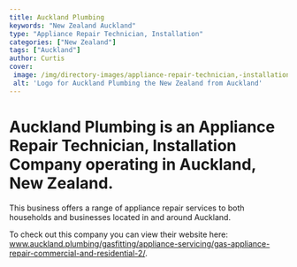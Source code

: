 ```yaml
---
title: Auckland Plumbing
keywords: "New Zealand Auckland"
type: "Appliance Repair Technician, Installation"
categories: ["New Zealand"]
tags: ["Auckland"]
author: Curtis
cover: 
 image: /img/directory-images/appliance-repair-technician,-installation/auckland-plumbing.webp
 alt: 'Logo for Auckland Plumbing the New Zealand from Auckland'
---
```


# Auckland Plumbing is an Appliance Repair Technician, Installation Company operating in Auckland, New Zealand.

This business offers a range of appliance repair services to both households and businesses located in and around Auckland.



To check out this company you can view their website here: www.auckland.plumbing/gasfitting/appliance-servicing/gas-appliance-repair-commercial-and-residential-2/.

